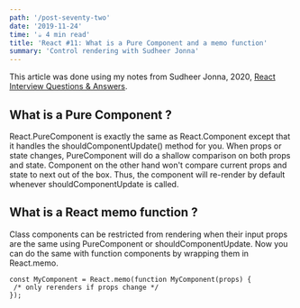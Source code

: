 ```yaml
---
path: '/post-seventy-two'
date: '2019-11-24'
time: '☕️ 4 min read'
title: 'React #11: What is a Pure Component and a memo function'
summary: 'Control rendering with Sudheer Jonna'
---
```


This article was done using my notes from Sudheer Jonna, 2020, [React Interview Questions & Answers](https://github.com/sudheerj/reactjs-interview-questions#what-is-react).

## What is a Pure Component ?

React.PureComponent is exactly the same as React.Component except that it handles the shouldComponentUpdate() method for you. When props or state changes, PureComponent will do a shallow comparison on both props and state. Component on the other hand won't compare current props and state to next out of the box. Thus, the component will re-render by default whenever shouldComponentUpdate is called.

## What is a React memo function ?

Class components can be restricted from rendering when their input props are the same using PureComponent or shouldComponentUpdate. Now you can do the same with function components by wrapping them in React.memo.

```
const MyComponent = React.memo(function MyComponent(props) {
 /* only rerenders if props change */
});
```
